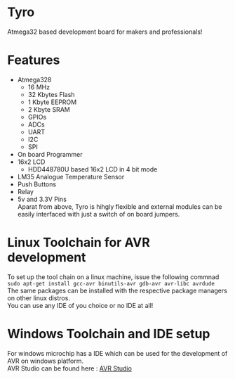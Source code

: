 # Tyro
Atmega32 based development board for makers and professionals!

# Features
* Atmega328
  * 16 MHz
  * 32 Kbytes Flash
  * 1 Kbyte EEPROM
  * 2 Kbyte SRAM
  * GPIOs
  * ADCs
  * UART
  * I2C
  * SPI
* On board Programmer
* 16x2 LCD
  * HDD448780U based 16x2 LCD in 4 bit mode
* LM35 Analogue Temperature Sensor
* Push Buttons
* Relay
* 5v and 3.3V Pins  
Aparat from above, Tyro is hihgly flexible and external modules can be easily interfaced with just a switch of on board jumpers.

# Linux Toolchain for AVR development

To set up the tool chain on a linux machine, issue the following commnad  
`sudo apt-get install gcc-avr binutils-avr gdb-avr avr-libc avrdude`  
The same packages can be installed with the respective package managers on other linux distros.  
You can use any IDE of you choice or no IDE at all!  

# Windows Toolchain and IDE setup
For windows microchip has a IDE which can be used for the development of AVR on windows platform.  
AVR Studio can be found here : [AVR Studio](https://www.microchip.com/mplab/avr-support/atmel-studio-7)

